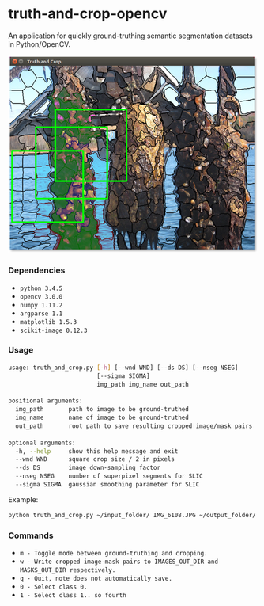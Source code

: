 # truth-and-crop-opencv

An application for quickly ground-truthing semantic segmentation datasets in Python/OpenCV.

![sample](sample.png)

### Dependencies

+ `python 3.4.5`
+ `opencv 3.0.0`
+ `numpy 1.11.2`
+ `argparse 1.1`
+ `matplotlib 1.5.3`
+ `scikit-image 0.12.3`

### Usage

```bash
usage: truth_and_crop.py [-h] [--wnd WND] [--ds DS] [--nseg NSEG]
                         [--sigma SIGMA]
                         img_path img_name out_path

positional arguments:
  img_path       path to image to be ground-truthed
  img_name       name of image to be ground-truthed
  out_path       root path to save resulting cropped image/mask pairs

optional arguments:
  -h, --help     show this help message and exit
  --wnd WND      square crop size / 2 in pixels
  --ds DS        image down-sampling factor
  --nseg NSEG    number of superpixel segments for SLIC
  --sigma SIGMA  gaussian smoothing parameter for SLIC
```

Example:

```bash
python truth_and_crop.py ~/input_folder/ IMG_6108.JPG ~/output_folder/ --wnd 150 --ds 4 --nseg 200
```

### Commands

+ `m - Toggle mode between ground-truthing and cropping.`
+ `w - Write cropped image-mask pairs to IMAGES_OUT_DIR and MASKS_OUT_DIR respectively.`
+ `q - Quit, note does not automatically save.`
+ `0 - Select class 0.`
+ `1 - Select class 1.. so fourth`
